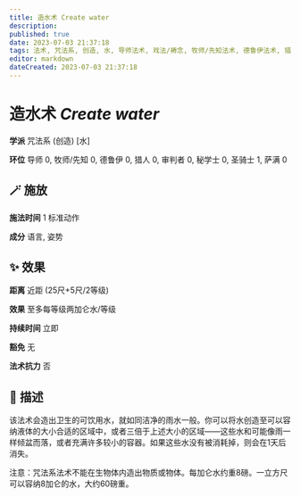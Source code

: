 ```yaml
---
title: 造水术 Create water
description: 
published: true
date: 2023-07-03 21:37:18
tags: 法术, 咒法系, 创造, 水, 导师法术, 戏法/祷念, 牧师/先知法术, 德鲁伊法术, 猎人法术, 审判者法术, 秘学士法术, 圣骑士法术, 1环法术, 萨满法术
editor: markdown
dateCreated: 2023-07-03 21:37:18
---
```


# **造水术** *Create water*

**学派** 咒法系 (创造) \[水\] 

**环位** 导师 0, 牧师/先知 0, 德鲁伊 0, 猎人 0, 审判者 0, 秘学士 0, 圣骑士 1, 萨满 0

## 🪄 施放

**施法时间** 1 标准动作

**成分** 语言, 姿势

## ✨ 效果  

**距离** 近距 (25尺+5尺/2等级) 

**效果** 至多每等级两加仑水/等级 

**持续时间** 立即 

**豁免** 无

**法术抗力** 否

## 📖 描述

该法术会造出卫生的可饮用水，就如同洁净的雨水一般。你可以将水创造至可以容纳液体的大小合适的区域中，或者三倍于上述大小的区域——这些水和可能像雨一样倾盆而落，或者充满许多较小的容器。如果这些水没有被消耗掉，则会在1天后消失。

注意：咒法系法术不能在生物体内造出物质或物体。每加仑水约重8磅。一立方尺可以容纳8加仑的水，大约60磅重。
    